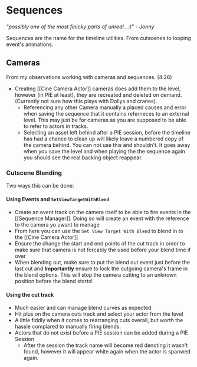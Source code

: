 # Sequences
_"possibly one of the most finicky parts of unreal...:)" - Jonny_ 

Sequences are the name for the timeline utilities. From cutscenes to looping event's animations.

## Cameras 
From my observations working with cameras and sequences. (4.26)

- Creating [[Cine Camera Actor]] cameras does add them to the level, however (in PIE at least), they are recreated and deleted on demand. (Currently not sure how this plays with Dollys and cranes). 
	- Referencing any other Camera manually a placed causes and error when saving the sequence that it contains referneces to an external level. This may just be for cameras as you are supposed to be able to refer to actors in tracks.
	- Selecting an asset left behind after a PIE session, before the timeline has had a chance to clean up will likely leave a numbered copy of the camera behind. You can not use this and shouldn't. It goes away when you save the level and when playing the the sequence again you should see the real backing object reappear.

### Cutscene Blending
Two ways this can be done:

#### Using Events and `SetViewTargetWithBlend`
- Create an event track on the camera itself to be able to fire events in the [[Sequence Manager]]. Doing so will create an event with the reference to the camera yo uwant to manage	
- From here you can use the `Set View Target With Blend` to blend in to the [[Cine Camera Actor]]
- Ensure the change the start and end points of the cut track in order to make sure that camera is not forcably the used before your blend time if over
- When blending out, make sure to put the blend out event just before the last cut and  **Importantly** ensure to lock the outgoing camera's frame in the blend options. This will stop the camera cutting to an unknown position before the blend starts!

#### Using the cut track
- Much easier and can manage blend curves as expected
- Hit plus on the camera cuts track and select your actor from the level
- A little fiddly when it comes to rearranging cuts overall, but worth the hassle complared to manually firing blends.
- Actors that do not exist before a PIE session can be added during a PIE Session
	- After the session the track name will become red denoting it wasn't found, however it will appear white again when the actor is spanwed again.